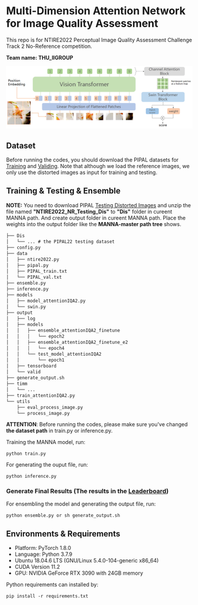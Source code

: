 # Multi-Dimension Attention Network for Image Quality Assessment

This repo is for NTIRE2022 Perceptual Image Quality Assessment Challenge Track 2 No-Reference competition.

**Team name: THU_IIGROUP**

![image.png](image/pipeline.png)

## Dataset
Before running the codes, you should download the PIPAL datasets for [Training](https://drive.google.com/drive/folders/1G4fLeDcq6uQQmYdkjYUHhzyel4Pz81p-?usp=sharing) and [Validing](https://drive.google.com/drive/folders/1w0wFYHj8iQ8FgA9-YaKZLq7HAtykckXn).
Note that although we load the reference images, we only use the distorted images as input for training and testing.

## Training & Testing & Ensemble
**NOTE:** You need to download PIPAL [Testing Distorted Images](https://codalab.lisn.upsaclay.fr/competitions/1568#participate-get_data) and unzip the file named **"NTIRE2022_NR_Testing_Dis"** to **"Dis"** folder in cureent MANNA path. And create output folder in cureent MANNA path. Place the weights into the output folder like the **MANNA-master path tree** shows.
```
├── Dis
│   └── ... # the PIPAL22 testing dataset
├── config.py
├── data
│   ├── ntire2022.py
│   ├── pipal.py
│   ├── PIPAL_train.txt
│   └── PIPAL_val.txt
├── ensemble.py
├── inference.py
├── models
│   ├── model_attentionIQA2.py
│   └── swin.py
├── output
│   ├── log
│   ├── models
│   │   ├── ensemble_attentionIQA2_finetune
│   │   │   └── epoch2
│   │   ├── ensemble_attentionIQA2_finetune_e2
│   │   │   └── epoch4
│   │   └── test_model_attentionIQA2
│   │       └── epoch1
│   ├── tensorboard
│   └── valid
├── generate_output.sh
├── timm
│   └── ...
├── train_attentionIQA2.py
└── utils
    ├── eval_process_image.py
    └── process_image.py
```
**ATTENTION**: Before running the codes, please make sure you've changed **the dataset path** in train.py or inference.py.

Training the MANNA model, run:
```
python train.py
```
For generating the ouput file, run:
```
python inference.py
```

### Generate Final Results (The results in the [Leaderboard](https://codalab.lisn.upsaclay.fr/competitions/1568#results))
For ensembling the model and generating the output file, run:
```
python ensemble.py or sh generate_output.sh
```

## Environments & Requirements
- Platform: PyTorch 1.8.0
- Language: Python 3.7.9
- Ubuntu 18.04.6 LTS (GNU/Linux 5.4.0-104-generic x86\_64)
- CUDA Version 11.2
- GPU: NVIDIA GeForce RTX 3090 with 24GB memory

 Python requirements can installed by:
```
pip install -r requirements.txt
```

